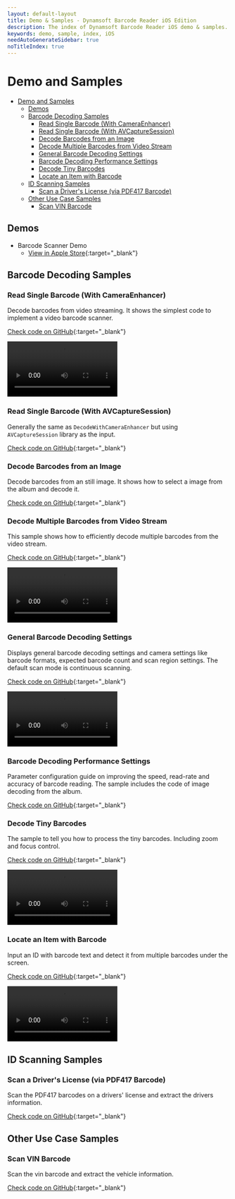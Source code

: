 ```yaml
---
layout: default-layout
title: Demo & Samples - Dynamsoft Barcode Reader iOS Edition
description: The index of Dynamsoft Barcode Reader iOS demo & samples.
keywords: demo, sample, index, iOS
needAutoGenerateSidebar: true
noTitleIndex: true
---
```


# Demo and Samples

- [Demo and Samples](#demo-and-samples)
	- [Demos](#demos)
	- [Barcode Decoding Samples](#barcode-decoding-samples)
		- [Read Single Barcode (With CameraEnhancer)](#read-single-barcode-with-cameraenhancer)
		- [Read Single Barcode (With AVCaptureSession)](#read-single-barcode-with-avcapturesession)
		- [Decode Barcodes from an Image](#decode-barcodes-from-an-image)
		- [Decode Multiple Barcodes from Video Stream](#decode-multiple-barcodes-from-video-stream)
		- [General Barcode Decoding Settings](#general-barcode-decoding-settings)
		- [Barcode Decoding Performance Settings](#barcode-decoding-performance-settings)
		- [Decode Tiny Barcodes](#decode-tiny-barcodes)
		- [Locate an Item with Barcode](#locate-an-item-with-barcode)
	- [ID Scanning Samples](#id-scanning-samples)
		- [Scan a Driver's License (via PDF417 Barcode)](#scan-a-drivers-license-via-pdf417-barcode)
	- [Other Use Case Samples](#other-use-case-samples)
		- [Scan VIN Barcode](#scan-vin-barcode)

## Demos

- Barcode Scanner Demo
  - [View in Apple Store](https://apps.apple.com/us/app/dynamsoft-barcode-scanner-demo/id1120581630){:target="_blank"}

<!-- - MRZ Scanner Demo
  - [View in Apple Store](https://apps.apple.com/us/app/dynamsoft-mrz-scanner-demo/id1120581630){:target="_blank"} -->

## Barcode Decoding Samples

### Read Single Barcode (With CameraEnhancer)

Decode barcodes from video streaming. It shows the simplest code to implement a video barcode scanner.

[Check code on GitHub](https://github.com/Dynamsoft/barcode-reader-mobile-samples/tree/main/ios/HelloWorld/DecodeWithCameraEnhancer){:target="_blank"}

<video controls width="250" autoplay="false">
    <source src="https://github.com/user-attachments/assets/5d6adaed-976f-40aa-9f58-19980f801ba7">
</video>

### Read Single Barcode (With AVCaptureSession)

Generally the same as `DecodeWithCameraEnhancer` but using `AVCaptureSession` library as the input.

[Check code on GitHub](https://github.com/Dynamsoft/barcode-reader-mobile-samples/tree/main/ios/HelloWorld/DecodeWithAVCaptureSession){:target="_blank"}

<!-- <video controls width="250" autoplay="false">
    <source src="https://github.com/user-attachments/assets/5d6adaed-976f-40aa-9f58-19980f801ba7">
</video> -->

### Decode Barcodes from an Image

Decode barcodes from an still image. It shows how to select a image from the album and decode it.

[Check code on GitHub](https://github.com/Dynamsoft/barcode-reader-mobile-samples/tree/main/ios/HelloWorld/DecodeFromAnImage){:target="_blank"}

<!-- <video controls width="250" autoplay="false">
    <source src="https://github.com/user-attachments/assets/9f13ada8-b253-43a0-8121-60bbebed4696">
</video> -->

### Decode Multiple Barcodes from Video Stream

This sample shows how to efficiently decode multiple barcodes from the video stream.

[Check code on GitHub](https://github.com/Dynamsoft/barcode-reader-mobile-samples/tree/main/ios/DecodeMultipleBarcodes){:target="_blank"}

<video controls width="250" autoplay="false">
    <source src="https://github.com/user-attachments/assets/63a10ebf-34a1-438f-9673-9fbf8c408dd1">
</video>

### General Barcode Decoding Settings

Displays general barcode decoding settings and camera settings like barcode formats, expected barcode count and scan region settings. The default scan mode is continuous scanning.

[Check code on GitHub](https://github.com/Dynamsoft/barcode-reader-mobile-samples/tree/main/ios/GeneralSettings){:target="_blank"}

<video controls width="250" autoplay="false">
    <source src="https://github.com/user-attachments/assets/8e97909e-2a67-406d-bbd1-41a8e5810210">
</video>

### Barcode Decoding Performance Settings

Parameter configuration guide on improving the speed, read-rate and accuracy of barcode reading. The sample includes the code of image decoding from the album.

[Check code on GitHub](https://github.com/Dynamsoft/barcode-reader-mobile-samples/tree/main/ios/PerformanceSettings){:target="_blank"}

<!-- <video controls width="250" autoplay="false">
    <source src="https://github.com/user-attachments/assets/108aa022-15b6-4e27-8c47-fbe8f89b0356">
</video> -->

### Decode Tiny Barcodes

The sample to tell you how to process the tiny barcodes. Including zoom and focus control.

[Check code on GitHub](https://github.com/Dynamsoft/barcode-reader-mobile-samples/tree/main/ios/UseCase/TinyBarcodeDecoding){:target="_blank"}

<video controls width="250" autoplay="false">
    <source src="https://github.com/user-attachments/assets/f6881a36-3858-49d0-9458-5b732c96273d">
</video>

### Locate an Item with Barcode

Input an ID with barcode text and detect it from multiple barcodes under the screen.

[Check code on GitHub](https://github.com/Dynamsoft/barcode-reader-mobile-samples/tree/main/ios/UseCase/LocateAnItemWithBarcode){:target="_blank"}

<video controls width="250" autoplay="false">
    <source src="https://github.com/user-attachments/assets/9101cd5a-fc67-4650-aaef-1e5270a29a25">
</video>

## ID Scanning Samples

### Scan a Driver's License (via PDF417 Barcode)

Scan the PDF417 barcodes on a drivers' license and extract the drivers information.

[Check code on GitHub](https://github.com/Dynamsoft/capture-vision-mobile-samples/tree/main/ios/DriversLicenseScanner){:target="_blank"}

<!-- <video controls width="250" autoplay="false">
    <source src="https://github.com/user-attachments/assets/338a0bcc-afa0-4afd-8372-14373a112d36">
</video> -->

## Other Use Case Samples

### Scan VIN Barcode

Scan the vin barcode and extract the vehicle information.

[Check code on GitHub](https://github.com/Dynamsoft/capture-vision-mobile-samples/tree/main/ios/VINScanner){:target="_blank"}

<!-- <video controls width="250" autoplay="false">
    <source src="https://github.com/user-attachments/assets/5d3200a0-1c9f-4428-a58b-f9d7a5a28693">
</video> -->

